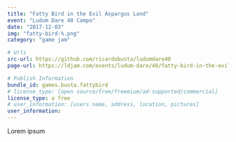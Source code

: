 ```yaml
---
title: "Fatty Bird in the Evil Aspargus Land"
event: "Ludum Dare 40 Compo"
date: "2017-12-03"
img: "fatty-bird-%.png"
category: "game jam"

# Urls
src-url: https://github.com/ricardobusta/ludumdare40
page-url: https://ldjam.com/events/ludum-dare/40/fatty-bird-in-the-evil-aspargus-land

# Publish Information
bundle_id: games.busta.fattybird
# license_type: [open source/free/freemium/ad-supported/commercial]
license_type: a free
# user_information: [users name, address, location, pictures]
user_information: 
---
```

Lorem ipsum